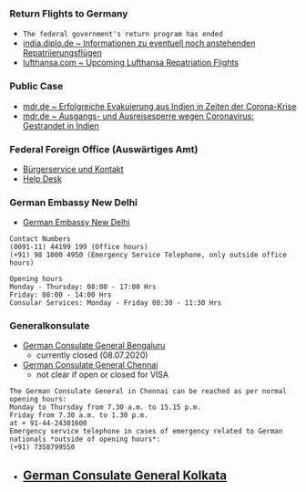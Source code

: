 ### Return Flights to Germany
- `The federal government's return program has ended`
- [india.diplo.de ~ Informationen zu eventuell noch anstehenden Repatriierungsflügen](https://india.diplo.de/in-de/vertretungen/-/2337272#content_0)
- [lufthansa.com ~ Upcoming Lufthansa Repatriation Flights](https://www.lufthansa.com/in/en/flight-information.html)

### Public Case
- [mdr.de ~ Erfolgreiche Evakuierung aus Indien in Zeiten der Corona-Krise](https://www.mdr.de/sachsen-anhalt/corona-krise-rueckholprogramm-des-auswaertigen-amtes-aus-indien-100.html)
- [mdr.de ~ Ausgangs- und Ausreisesperre wegen Coronavirus: Gestrandet in Indien](https://www.mdr.de/sachsen-anhalt/rueckholaktion-auswaertiges-amt-indien-gestrandet-ausgangssperre-100.html)

### Federal Foreign Office (Auswärtiges Amt)
- [Bürgerservice und Kontakt](https://www.auswaertiges-amt.de/de/service/buergerservice-faq-kontakt)
- [Help Desk](https://www.auswaertiges-amt.de/en/aamt/zugastimaa/buergerservice)

### German Embassy New Delhi
- [German Embassy New Delhi](https://india.diplo.de/in-en/vertretungen/botschaft?openAccordionId=item-236824-0-panel)
```
Contact Numbers
(0091-11) 44199 199 (Office hours)
(+91) 98 1000 4950 (Emergency Service Telephone, only outside office hours)

Opening hours
Monday - Thursday: 08:00 - 17:00 Hrs
Friday: 08:00 - 14:00 Hrs
Consular Services: Monday - Friday 08:30 - 11:30 Hrs
```

### Generalkonsulate
- [German Consulate General Bengaluru](https://india.diplo.de/in-en/vertretungen/generalkonsulat1)
  - currently closed (08.07.2020)
- [German Consulate General Chennai](https://india.diplo.de/in-en/vertretungen/generalkonsulat2)
  - not clear if open or closed for VISA
```
The German Consulate General in Chennai can be reached as per normal opening hours:
Monday to Thursday from 7.30 a.m. to 15.15 p.m.
Friday from 7.30 a.m. to 1.30 p.m.
at + 91-44-24301600
Emergency service telephone in cases of emergency related to German nationals *outside of opening hours*: 
(+91) 7358799550
```
- [German Consulate General Kolkata](https://india.diplo.de/in-en/vertretungen/generalkonsulat3)
  - 
